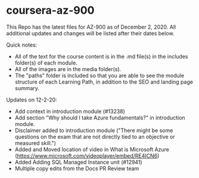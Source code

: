 # coursera-az-900

This Repo has the latest files for AZ-900 as of December 2, 2020. All additional updates and changes will be listed after their dates below.

Quick notes:

* All of the text for the course content is in the .md file(s) in the includes folder(s) of each module. 
* All of the images are in the media folder(s).
* The "paths" folder is included so that you are able to see the module structure of each Learning Path, in addition to the SEO and landing page summary.

Updates on 12-2-20:
* Add context in introduction module (#13238)
* Add section "Why should I take Azure fundamentals?" in introduction module.
* Disclaimer added to introduction module ("There might be some questions on the exam that are not directly tied to an objective or measured skill.")
* Added and Moved location of video in What is Microsoft Azure (https://www.microsoft.com/videoplayer/embed/RE4ICN6)
* Added Adding SQL Managed Instance unit (#12941)
* Multiple copy edits from the Docs PR Review team
